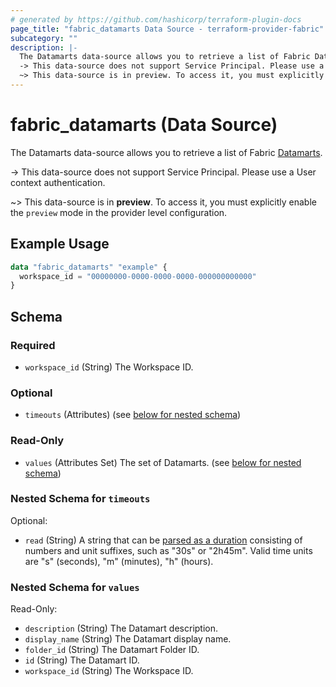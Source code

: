 ```yaml
---
# generated by https://github.com/hashicorp/terraform-plugin-docs
page_title: "fabric_datamarts Data Source - terraform-provider-fabric"
subcategory: ""
description: |-
  The Datamarts data-source allows you to retrieve a list of Fabric Datamarts https://learn.microsoft.com/power-bi/transform-model/datamarts/datamarts-overview.
  -> This data-source does not support Service Principal. Please use a User context authentication.
  ~> This data-source is in preview. To access it, you must explicitly enable the preview mode in the provider level configuration.
---
```


# fabric_datamarts (Data Source)

The Datamarts data-source allows you to retrieve a list of Fabric [Datamarts](https://learn.microsoft.com/power-bi/transform-model/datamarts/datamarts-overview).

-> This data-source does not support Service Principal. Please use a User context authentication.

~> This data-source is in **preview**. To access it, you must explicitly enable the `preview` mode in the provider level configuration.

## Example Usage

```terraform
data "fabric_datamarts" "example" {
  workspace_id = "00000000-0000-0000-0000-000000000000"
}
```

<!-- schema generated by tfplugindocs -->
## Schema

### Required

- `workspace_id` (String) The Workspace ID.

### Optional

- `timeouts` (Attributes) (see [below for nested schema](#nestedatt--timeouts))

### Read-Only

- `values` (Attributes Set) The set of Datamarts. (see [below for nested schema](#nestedatt--values))

<a id="nestedatt--timeouts"></a>

### Nested Schema for `timeouts`

Optional:

- `read` (String) A string that can be [parsed as a duration](https://pkg.go.dev/time#ParseDuration) consisting of numbers and unit suffixes, such as "30s" or "2h45m". Valid time units are "s" (seconds), "m" (minutes), "h" (hours).

<a id="nestedatt--values"></a>

### Nested Schema for `values`

Read-Only:

- `description` (String) The Datamart description.
- `display_name` (String) The Datamart display name.
- `folder_id` (String) The Datamart Folder ID.
- `id` (String) The Datamart ID.
- `workspace_id` (String) The Workspace ID.

